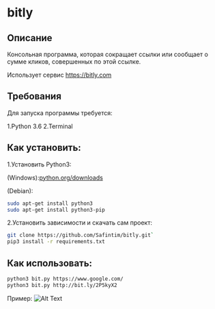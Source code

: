 # bitly

## Описание
Консольная программа, которая сокращает ссылки или сообщает о сумме кликов, совершенных по этой ссылке.

Использует сервис https://bitly.com
## Требования
Для запуска программы требуется:

1.Python 3.6
2.Terminal

## Как установить:
1.Установить Python3:

(Windows):[python.org/downloads](https://www.python.org/downloads/windows/)

(Debian):
```sh
sudo apt-get install python3
sudo apt-get install python3-pip
```
2.Установить зависимости и скачать сам проект:

```sh
git clone https://github.com/Safintim/bitly.git`
pip3 install -r requirements.txt
```
## Как использовать: 
```sh
python3 bit.py https://www.google.com/
python3 bit.py http://bit.ly/2P5kyX2
```
Пример:
![Alt Text](http://ipic.su/img/img7/fs/bitly.1555231003.gif)
